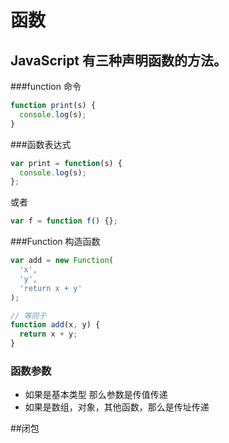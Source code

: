 # 函数
## JavaScript 有三种声明函数的方法。
###function 命令
```javascript
function print(s) {
  console.log(s);
}
```
###函数表达式
```javascript
var print = function(s) {
  console.log(s);
};
```
或者
```javascript
var f = function f() {};
```
###Function 构造函数
```javascript
var add = new Function(
  'x',
  'y',
  'return x + y'
);

// 等同于
function add(x, y) {
  return x + y;
}
``` 
### 函数参数
* 如果是基本类型 那么参数是传值传递
* 如果是数组，对象，其他函数，那么是传址传递

##闭包
